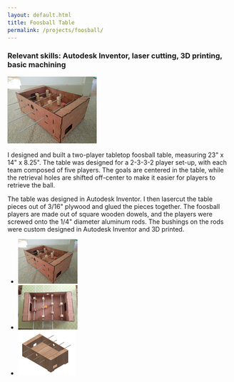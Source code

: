 ```yaml
---
layout: default.html
title: Foosball Table
permalink: /projects/foosball/
---
```


<h3> Relevant skills: Autodesk Inventor, laser cutting, 3D printing, basic machining </h3>

<img src="/assets/images/projects/foosball/foosball_isometric_height200px.jpg" width="200" class="left" alt="alt text">

I designed and built a two-player tabletop foosball table, measuring 23" x 14" x 8.25". The table was designed for a 2-3-3-2 player set-up, with each team composed of five players. The goals are centered in the table, while the retrieval holes are shifted off-center to make it easier for players to retrieve the ball.

The table was designed in Autodesk Inventor. I then lasercut the table pieces out of 3/16" plywood and glued the pieces together. The foosball players are made out of square wooden dowels, and the players were screwed onto the 1/4" diameter aluminum rods. The bushings on the rods were custom designed in Autodesk Inventor and 3D printed. 

<div class="clear"></div>

<ul class="image-list">
    <li>
        <a href="/assets/images/projects/foosball/foosball_isometric.jpeg">
        <img src="/assets/images/projects/foosball/foosball_isometric_height200px.jpg" height="100" alt="alt text"></a>
    </li>
	<li>
        <a href="/assets/images/projects/foosball/foosball_top.jpeg">
        <img src="/assets/images/projects/foosball/foosball_top_height200px.jpg" height="100" alt="alt text"></a>
    </li>
    <li>
        <a href="/assets/images/projects/foosball/foosball_cad.PNG">
        <img src="/assets/images/projects/foosball/foosball_cad_height200px.png" height="100" alt="alt text"></a>
    </li>
</ul>
